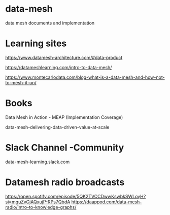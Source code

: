 # data-mesh
data mesh documents and implementation

# Learning sites 

https://www.datamesh-architecture.com/#data-product

https://datameshlearning.com/intro-to-data-mesh/

https://www.montecarlodata.com/blog-what-is-a-data-mesh-and-how-not-to-mesh-it-up/

# Books
Data Mesh in Action - MEAP (Implementation Coverage)

data-mesh-delivering-data-driven-value-at-scale

# Slack Channel -Community 
data-mesh-learning.slack.com

# Datamesh radio broadcasts
https://open.spotify.com/episode/5QK2TVCCDwwKswbkSWLoyH?si=mguZvGjAQxujP-RPs7QbdA
https://daappod.com/data-mesh-radio/intro-to-knowledge-graphs/
